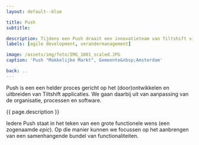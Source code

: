 ```yaml
---
layout: default--blue

title: Push
subtitle: 

description: Tijdens een Push draait een innovatieteam van Tiltshift vier weken lang dagelijks mee op de werkvloer. In co-creatie en op basis van directe feedback van de mensen die onze software gebruiken maken ze ter plekke aanpassingen.
labels: [agile development, verandermanagement]

image: /assets/img/foto/IMG_1001_scaled.JPG
caption: 'Push "Makkelijke Markt", Gemeente&nbsp;Amsterdam'

back: ..
---
```

Push is een een helder proces gericht op het (door)ontwikkelen en uitbreiden van Tiltshift applicaties. We gaan daarbij uit van aanpassing van de organisatie, processen en software.

<p>{{ page.description }}</p>

<p>Iedere Push staat in het teken van een grote functionele wens (een zogenaamde <em>epic</em>). Op die manier kunnen we focussen op het aanbrengen van een samenhangende bundel van functionaliteiten.</p>